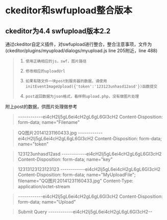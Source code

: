 # ckeditor和swfupload整合版本
## ckeditor为4.4 	swfupload版本2.2
通过ckeditor自定义插件，对swfupload进行整合，整合注意事项，文件为(ckeditor/plugins/myupload/dialogs/myupload.js line 205附近，line 488)
>1. 	使用正确相应的js，swf，图片路径
>2. 	修改相应的uploadUrl
>3. 	如果有随文件一块post到服务器的数据，请使用 initEventImageUpload({'token':'123123unhasd12asd'})函数提交
>4. 	post返回数据为json格式，看样例upload.php，没有做图片处理

附上post的数据，供图片处理做参考
>------------ei4cH2Ij5gL6ei4cH2gL6gL6GI3cH2
>Content-Disposition: form-data; name="Filename"

>QQ图片20141231160433.jpg
>------------ei4cH2Ij5gL6ei4cH2gL6gL6GI3cH2
>Content-Disposition: form-data; name="token"

>123123unhasd12asd
>------------ei4cH2Ij5gL6ei4cH2gL6gL6GI3cH2
>Content-Disposition: form-data; name="key"

>12313123123123123
>------------ei4cH2Ij5gL6ei4cH2gL6gL6GI3cH2
>Content-Disposition: form-data; name="MyUploadFile"; filename="QQ图片20141231160433.jpg"
>Content-Type: application/octet-stream


>------------ei4cH2Ij5gL6ei4cH2gL6gL6GI3cH2
>Content-Disposition: form-data; name="Upload"

>Submit Query
>------------ei4cH2Ij5gL6ei4cH2gL6gL6GI3cH2--
